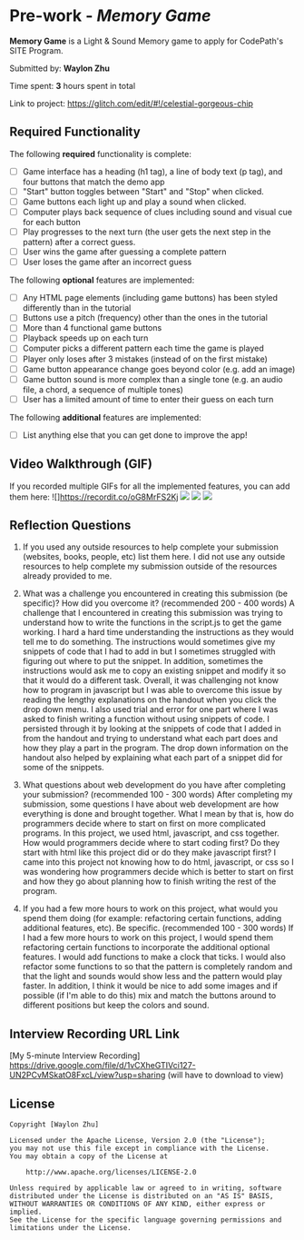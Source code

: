 # Pre-work - *Memory Game*

**Memory Game** is a Light & Sound Memory game to apply for CodePath's SITE Program. 

Submitted by: **Waylon Zhu**

Time spent: **3** hours spent in total

Link to project: https://glitch.com/edit/#!/celestial-gorgeous-chip

## Required Functionality

The following **required** functionality is complete:

* [ ] Game interface has a heading (h1 tag), a line of body text (p tag), and four buttons that match the demo app
* [ ] "Start" button toggles between "Start" and "Stop" when clicked. 
* [ ] Game buttons each light up and play a sound when clicked. 
* [ ] Computer plays back sequence of clues including sound and visual cue for each button
* [ ] Play progresses to the next turn (the user gets the next step in the pattern) after a correct guess. 
* [ ] User wins the game after guessing a complete pattern
* [ ] User loses the game after an incorrect guess

The following **optional** features are implemented:

* [ ] Any HTML page elements (including game buttons) has been styled differently than in the tutorial
* [ ] Buttons use a pitch (frequency) other than the ones in the tutorial
* [ ] More than 4 functional game buttons
* [ ] Playback speeds up on each turn
* [ ] Computer picks a different pattern each time the game is played
* [ ] Player only loses after 3 mistakes (instead of on the first mistake)
* [ ] Game button appearance change goes beyond color (e.g. add an image)
* [ ] Game button sound is more complex than a single tone (e.g. an audio file, a chord, a sequence of multiple tones)
* [ ] User has a limited amount of time to enter their guess on each turn

The following **additional** features are implemented:

- [ ] List anything else that you can get done to improve the app!

## Video Walkthrough (GIF)

If you recorded multiple GIFs for all the implemented features, you can add them here:
![]https://recordit.co/oG8MrFS2Kj
![](gif2-link-here)
![](gif3-link-here)
![](gif4-link-here)

## Reflection Questions
1. If you used any outside resources to help complete your submission (websites, books, people, etc) list them here. 
I did not use any outside resources to help complete my submission outside of the resources already provided to me.

2. What was a challenge you encountered in creating this submission (be specific)? How did you overcome it? (recommended 200 - 400 words) 
A challenge that I encountered in creating this submission was trying to understand how to write the functions in the script.js to get the game working. I hard a hard time understanding the instructions as they would tell me to do something. The instructions would sometimes give my snippets of code that I had to add in but I sometimes struggled with figuring out where to put the snippet. In addition, sometimes the instructions would ask me to copy an existing snippet and modify it so that it would do a different task. Overall, it was challenging not know how to program in javascript but I was able to overcome this issue by reading the lengthy explanations on the handout when you click the drop down menu. I also used trial and error for one part where I was asked to finish writing a function without using snippets of code. I persisted through it by looking at the snippets of code that I added in from the handout and trying to understand what each part does and how they play a part in the program. The drop down information on the handout also helped by explaining what each part of a snippet did for some of the snippets.

3. What questions about web development do you have after completing your submission? (recommended 100 - 300 words) 
After completing my submission, some questions I have about web development are how everything is done and brought together. What I mean by that is, how do programmers decide where to start on first on more complicated programs. In this project, we used html, javascript, and css together. How would programmers decide where to start coding first? Do they start with html like this project did or do they make javascript first? I came into this project not knowing how to do html, javascript, or css so I was wondering how programmers decide which is better to start on first and how they go about planning how to finish writing the rest of the program.

4. If you had a few more hours to work on this project, what would you spend them doing (for example: refactoring certain functions, adding additional features, etc). Be specific. (recommended 100 - 300 words) 
If I had a few more hours to work on this project, I would spend them refactoring certain functions to incorporate the additional optional features. I would add functions to make a clock that ticks. I would also refactor some functions to so that the pattern is completely random and that the light and sounds would show less and the pattern would play faster. In addition, I think it would be nice to add some images and if possible (if I'm able to do this) mix and match the buttons around to different positions but keep the colors and sound. 



## Interview Recording URL Link

[My 5-minute Interview Recording] https://drive.google.com/file/d/1vCXheGTIVci127-UN2PCvMSkatO8FxcL/view?usp=sharing
(will have to download to view)

## License

    Copyright [Waylon Zhu]

    Licensed under the Apache License, Version 2.0 (the "License");
    you may not use this file except in compliance with the License.
    You may obtain a copy of the License at

        http://www.apache.org/licenses/LICENSE-2.0

    Unless required by applicable law or agreed to in writing, software
    distributed under the License is distributed on an "AS IS" BASIS,
    WITHOUT WARRANTIES OR CONDITIONS OF ANY KIND, either express or implied.
    See the License for the specific language governing permissions and
    limitations under the License.
